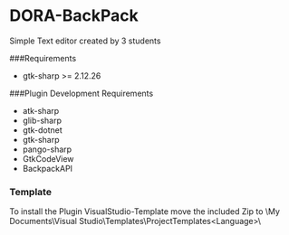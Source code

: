 # DORA-BackPack
Simple Text editor created by 3 students

###Requirements
* gtk-sharp >= 2.12.26

###Plugin Development Requirements
* atk-sharp
* glib-sharp
* gtk-dotnet
* gtk-sharp
* pango-sharp
* GtkCodeView
* BackpackAPI

### Template
To install the Plugin VisualStudio-Template move the included Zip to 
\My Documents\Visual Studio<Version>\Templates\ProjectTemplates\<Language>\
